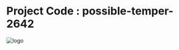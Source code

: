 # Project Code : possible-temper-2642

<img src="https://www.bitrix24.in/images/content_en/screens/tools/index/tools_main.svg?1657626164021" alt="logo" />
